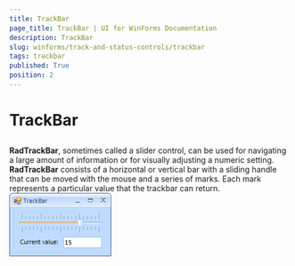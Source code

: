 ```yaml
---
title: TrackBar
page_title: TrackBar | UI for WinForms Documentation
description: TrackBar
slug: winforms/track-and-status-controls/trackbar
tags: trackbar
published: True
position: 2
---
```


# TrackBar



## 

__RadTrackBar__, sometimes called a slider control, can be used for navigating a large amount of information or for visually adjusting a numeric setting. __RadTrackBar__ consists of a horizontal or vertical bar with a sliding handle that can be moved with the mouse and a series of marks. Each mark represents a particular value that the trackbar can return.
        ![track-and-status-controls-trackbar-overview 001](images/track-and-status-controls-trackbar-overview001.png)
